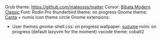 Grub theme: https://github.com/mateosss/matter
Cursor: [Bibata Modern Classic](https://github.com/ful1e5/Bibata_Cursor)
Font: Rodin Pro
thunderbird theme: on progress
Gnome theme: [Canta](https://github.com/vinceliuice/Canta-theme) + numix icon theme circle
Gnome extensions:
 - User themes
gnome-shell.css: on progress
wallpaper: [suzume](./suzume.jpg)
nvim: on progress (default lazyvim for the moment)
vscode theme: cobalt2
